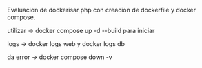 Evaluacion de dockerisar php con creacion de dockerfile y docker compose.

utilizar -> docker compose up -d --build 
para iniciar

logs -> docker logs web y docker logs db

da error -> docker compose down -v


